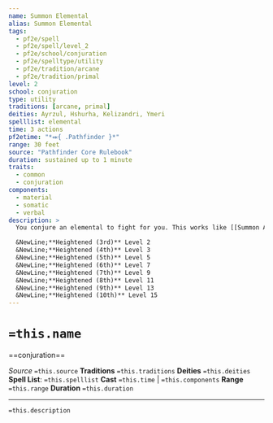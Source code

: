 ```yaml
---
name: Summon Elemental
alias: Summon Elemental
tags:
  - pf2e/spell
  - pf2e/spell/level_2
  - pf2e/school/conjuration
  - pf2e/spelltype/utility
  - pf2e/tradition/arcane
  - pf2e/tradition/primal
level: 2
school: conjuration
type: utility
traditions: [arcane, primal]
deities: Ayrzul, Hshurha, Kelizandri, Ymeri
spelllist: elemental
time: 3 actions
pf2etime: "*⬽{ .Pathfinder }*"
range: 30 feet
source: "Pathfinder Core Rulebook"
duration: sustained up to 1 minute
traits:
  - common
  - conjuration
components:
  - material
  - somatic
  - verbal
description: >
  You conjure an elemental to fight for you. This works like [[Summon Animal]], except you summon a common creature that has the elemental trait and whose level is 1 or lower.

  &NewLine;**Heightened (3rd)** Level 2
  &NewLine;**Heightened (4th)** Level 3
  &NewLine;**Heightened (5th)** Level 5
  &NewLine;**Heightened (6th)** Level 7
  &NewLine;**Heightened (7th)** Level 9
  &NewLine;**Heightened (8th)** Level 11
  &NewLine;**Heightened (9th)** Level 13
  &NewLine;**Heightened (10th)** Level 15
---
```

# `=this.name`
==conjuration==

*Source* `=this.source`
**Traditions** `=this.traditions`
**Deities** `=this.deities`
**Spell List**: `=this.spelllist`
**Cast** `=this.time` | `=this.components`
**Range** `=this.range`
**Duration** `=this.duration`

***
`=this.description`